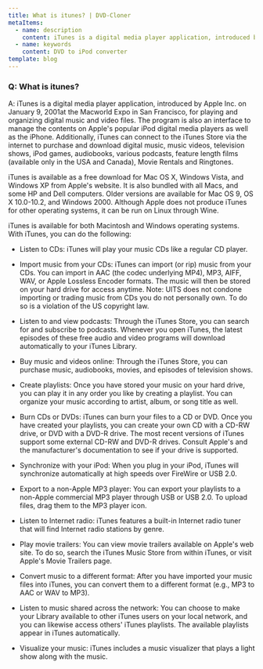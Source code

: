 ```yaml
---
title: What is itunes? | DVD-Cloner
metaItems:
  - name: description
    content: iTunes is a digital media player application, introduced by Apple Inc. on January 9, 2001at the Macworld Expo in San Francisco, for playing and organizing digital music and video files. The program is also an interface to manage the contents on Apple's popular iPod digital media players as well as the iPhone.
  - name: keywords
    content: DVD to iPod converter
template: blog     
---
```


### Q: What is itunes?

A: iTunes is a digital media player application, introduced by Apple Inc. on January 9, 2001at the Macworld Expo in San Francisco, for playing and organizing digital music and video files. The program is also an interface to manage the contents on Apple's popular iPod digital media players as well as the iPhone. Additionally, iTunes can connect to the iTunes Store via the internet to purchase and download digital music, music videos, television shows, iPod games, audiobooks, various podcasts, feature length films (available only in the USA and Canada), Movie Rentals and Ringtones.
 

iTunes is available as a free download for Mac OS X, Windows Vista, and Windows XP from Apple's website. It is also bundled with all Macs, and some HP and Dell computers. Older versions are available for Mac OS 9, OS X 10.0-10.2, and Windows 2000. Although Apple does not produce iTunes for other operating systems, it can be run on Linux through Wine.

iTunes is available for both Macintosh and Windows operating systems. With iTunes, you can do the following:

* Listen to CDs: iTunes will play your music CDs like a regular CD player.

* Import music from your CDs: iTunes can import (or rip) music from your CDs. You can import in AAC (the codec underlying MP4), MP3, AIFF, WAV, or Apple Lossless Encoder formats. The music will then be stored on your hard drive for access anytime.
Note: UITS does not condone importing or trading music from CDs you do not personally own. To do so is a violation of the US copyright law.

* Listen to and view podcasts: Through the iTunes Store, you can search for and subscribe to podcasts. Whenever you open iTunes, the latest episodes of these free audio and video programs will download automatically to your iTunes Library.

* Buy music and videos online: Through the iTunes Store, you can purchase music, audiobooks, movies, and episodes of television shows.

* Create playlists: Once you have stored your music on your hard drive, you can play it in any order you like by creating a playlist. You can organize your music according to artist, album, or song title as well.

* Burn CDs or DVDs: iTunes can burn your files to a CD or DVD. Once you have created your playlists, you can create your own CD with a CD-RW drive, or DVD with a DVD-R drive. The most recent versions of iTunes support some external CD-RW and DVD-R drives. Consult Apple's and the manufacturer's documentation to see if your drive is supported.

* Synchronize with your iPod: When you plug in your iPod, iTunes will synchronize automatically at high speeds over FireWire or USB 2.0.

* Export to a non-Apple MP3 player: You can export your playlists to a non-Apple commercial MP3 player through USB or USB 2.0. To upload files, drag them to the MP3 player icon.

* Listen to Internet radio: iTunes features a built-in Internet radio tuner that will find Internet radio stations by genre.

* Play movie trailers: You can view movie trailers available on Apple's web site. To do so, search the iTunes Music Store from within iTunes, or visit Apple's Movie Trailers page.

* Convert music to a different format: After you have imported your music files into iTunes, you can convert them to a different format (e.g., MP3 to AAC or WAV to MP3).

* Listen to music shared across the network: You can choose to make your Library available to other iTunes users on your local network, and you can likewise access others' iTunes playlists. The available playlists appear in iTunes automatically.

* Visualize your music: iTunes includes a music visualizer that plays a light show along with the music.